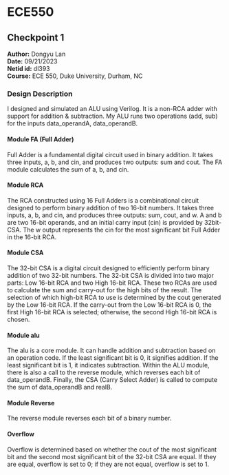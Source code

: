 # ECE550

## Checkpoint 1

**Author:** Dongyu Lan  
**Date:** 09/21/2023  
**Netid id:** dl393  
**Course:** ECE 550, Duke University, Durham, NC

### Design Description

I designed and simulated an ALU using Verilog. It is a non-RCA adder with support for addition & subtraction. My ALU runs two operations (add, sub) for the inputs data_operandA, data_operandB.

#### Module FA (Full Adder)

Full Adder is a fundamental digital circuit used in binary addition. It takes three inputs, a, b, and cin, and produces two outputs: sum and cout. The FA module calculates the sum of a, b, and cin.

#### Module RCA

The RCA constructed using 16 Full Adders is a combinational circuit designed to perform binary addition of two 16-bit numbers. It takes three inputs, a, b, and cin, and produces three outputs: sum, cout, and w. A and b are two 16-bit operands, and an initial carry input (cin) is provided by 32bit-CSA. The w output represents the cin for the most significant bit Full Adder in the 16-bit RCA.

#### Module CSA

The 32-bit CSA is a digital circuit designed to efficiently perform binary addition of two 32-bit numbers. The 32-bit CSA is divided into two major parts: Low 16-bit RCA and two High 16-bit RCA. These two RCAs are used to calculate the sum and carry-out for the high bits of the result. The selection of which high-bit RCA to use is determined by the cout generated by the Low 16-bit RCA. If the carry-out from the Low 16-bit RCA is 0, the first High 16-bit RCA is selected; otherwise, the second High 16-bit RCA is chosen.

#### Module alu

The alu is a core module. It can handle addition and subtraction based on an operation code. If the least significant bit is 0, it signifies addition. If the least significant bit is 1, it indicates subtraction. Within the ALU module, there is also a call to the reverse module, which reverses each bit of data_operandB. Finally, the CSA (Carry Select Adder) is called to compute the sum of data_operandB and realB.

#### Module Reverse

The reverse module reverses each bit of a binary number.

#### Overflow

Overflow is determined based on whether the cout of the most significant bit and the second most significant bit of the 32-bit CSA are equal. If they are equal, overflow is set to 0; if they are not equal, overflow is set to 1.
